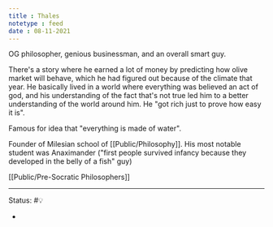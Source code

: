 ```yaml
---
title : Thales
notetype : feed
date : 08-11-2021
---
```


OG philosopher, genious businessman, and an overall smart guy.

There's a story where he earned a lot of money by predicting how olive market will behave, which he had figured out because of the climate that year. He basically lived in a world where everything was believed an act of god, and his understanding of the fact that's not true led him to a better understanding of the world around him. He "got rich just to prove how easy it is".

Famous for idea that "everything is made of water".

Founder of Milesian school of [[Public/Philosophy]]. His most notable student was Anaximander ("first people survived infancy because they developed in the belly of a fish" guy)

[[Public/Pre-Socratic Philosophers]]

-----

Status: #💡 

- 
